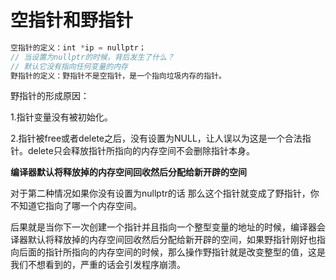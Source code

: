 # 空指针和野指针

```c++
空指针的定义：int *ip = nullptr；
// 当设置为nullptr的时候，背后发生了什么？
// 默认它没有指向任何变量的内存
野指针的定义：野指针不是空指针，是一个指向垃圾内存的指针。
```

野指针的形成原因：

1.指针变量没有被初始化。

2.指针被free或者delete之后，没有设置为NULL，让人误以为这是一个合法指针。delete只会释放指针所指向的内存空间不会删除指针本身。

**编译器默认将释放掉的内存空间回收然后分配给新开辟的空间**

对于第二种情况如果你没有设置为nullptr的话 那么这个指针就变成了野指针，你不知道它指向了哪一个内存空间。

后果就是当你下一次创建一个指针并且指向一个整型变量的地址的时候，编译器会译器默认将释放掉的内存空间回收然后分配给新开辟的空间，如果野指针刚好也指向后面的指针所指向的内存空间的时候，那么操作野指针就是改变整型的值，这是我们不想看到的，严重的话会引发程序崩溃。